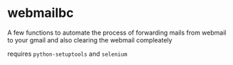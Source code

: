 # webmailbc

A few functions to automate the process of forwarding mails from webmail to your gmail and also clearing the webmail compleately

requires `python-setuptools` and `selenium`
